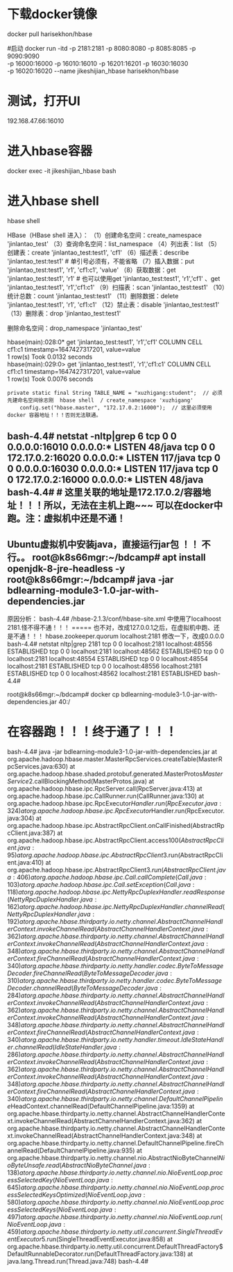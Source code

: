 # 下载docker镜像
docker pull harisekhon/hbase

#启动
docker run -itd -p 2181:2181 -p 8080:8080 -p 8085:8085 -p 9090:9090 \
    -p 16000:16000 -p 16010:16010 -p 16201:16201 -p 16030:16030 \
    -p 16020:16020 --name jikeshijian_hbase harisekhon/hbase
    
# 测试，打开UI
192.168.47.66:16010

# 进入hbase容器
docker exec -it jikeshijian_hbase bash
# 进入hbase shell
hbase shell

HBase（HBase shell 进入）：
（1）创建命名空间：create_namespace 'jinlantao_test'
（3）查询命名空间：list_namespace
（4）列出表：list
（5）创建表：create 'jinlantao_test:test1', 'cf1'
（6）描述表：describe 'jinlantao_test:test1'                          # 单引号必须有，不能省略
（7）插入数据：put 'jinlantao_test:test1', 'r1', 'cf1:c1', 'value'
（8）获取数据：get 'jinlantao_test:test1', 'r1'            # 也可以使用get 'jinlantao_test:test1', 'r1','cf1'   、get 'jinlantao_test:test1', 'r1','cf1:c1'
（9）扫描表：scan 'jinlantao_test:test1'
（10）统计总数：count 'jinlantao_test:test1'
（11）删除数据：delete 'jinlantao_test:test1', 'r1', 'cf1:c1'
（12）禁止表：disable 'jinlantao_test:test1'
（13）删除表：drop 'jinlantao_test:test1'

删除命名空间：drop_namespace 'jinlantao_test'


hbase(main):028:0* get 'jinlantao_test:test1', 'r1','cf1'
COLUMN                                       CELL                                                                                                                           
 cf1:c1                                      timestamp=1647427317201, value=value                                                                                           
1 row(s)
Took 0.0132 seconds                                                                                                                                                         
hbase(main):029:0> get 'jinlantao_test:test1', 'r1','cf1:c1'
COLUMN                                       CELL                                                                                                                           
 cf1:c1                                      timestamp=1647427317201, value=value                                                                                           
1 row(s)
Took 0.0076 seconds                                 


    private static final String TABLE_NAME = "xuzhigang:student";  // 必须先建命名空间徐志刚  hbase shell  / create_namespace 'xuzhigang'
        config.set("hbase.master", "172.17.0.2:16000");  // 这里必须使用docker 容器地址！！！否则无法联通。
bash-4.4# netstat -nltp|grep 6
tcp        0      0 0.0.0.0:16010           0.0.0.0:*               LISTEN      48/java
tcp        0      0 172.17.0.2:16020        0.0.0.0:*               LISTEN      117/java
tcp        0      0 0.0.0.0:16030           0.0.0.0:*               LISTEN      117/java
tcp        0      0 172.17.0.2:16000        0.0.0.0:*               LISTEN      48/java     
bash-4.4# 
    # 这里关联的地址是172.17.0.2/容器地址！！！所以，无法在主机上跑~~~ 可以在docker中跑。注：虚拟机中还是不通！
-------------------------------------
Ubuntu虚拟机中安装java，直接运行jar包 ！！ 不行。。
root@k8s66mgr:~/bdcamp# apt install openjdk-8-jre-headless -y
root@k8s66mgr:~/bdcamp# java -jar bdlearning-module3-1.0-jar-with-dependencies.jar 
--------------------------------------
原因分析：
bash-4.4# /hbase-2.1.3/conf/hbase-site.xml 中使用了localhoost 2181.怪不得不通！！！  ===== 也不对，改成127.0.0.1之后，在虚拟机中跑、还是不通！！！
  <property>
    <name>hbase.zookeeper.quorum</name>
    <value>localhost:2181</value>
  </property>
修改一下，改成0.0.0.0
bash-4.4# netstat nltp|grep 2181
tcp        0      0 localhost:2181          localhost:48556         ESTABLISHED 
tcp        0      0 localhost:2181          localhost:48562         ESTABLISHED 
tcp        0      0 localhost:2181          localhost:48554         ESTABLISHED 
tcp        0      0 localhost:48554         localhost:2181          ESTABLISHED 
tcp        0      0 localhost:48556         localhost:2181          ESTABLISHED 
tcp        0      0 localhost:48562         localhost:2181          ESTABLISHED 
bash-4.4# 


root@k8s66mgr:~/bdcamp# docker cp bdlearning-module3-1.0-jar-with-dependencies.jar 40:/
# 在容器跑！！！终于通了！！！
bash-4.4# java -jar bdlearning-module3-1.0-jar-with-dependencies.jar
	at org.apache.hadoop.hbase.master.MasterRpcServices.createTable(MasterRpcServices.java:630)
	at org.apache.hadoop.hbase.shaded.protobuf.generated.MasterProtos$MasterService$2.callBlockingMethod(MasterProtos.java)
	at org.apache.hadoop.hbase.ipc.RpcServer.call(RpcServer.java:413)
	at org.apache.hadoop.hbase.ipc.CallRunner.run(CallRunner.java:130)
	at org.apache.hadoop.hbase.ipc.RpcExecutor$Handler.run(RpcExecutor.java:324)
	at org.apache.hadoop.hbase.ipc.RpcExecutor$Handler.run(RpcExecutor.java:304)
	at org.apache.hadoop.hbase.ipc.AbstractRpcClient.onCallFinished(AbstractRpcClient.java:387)
	at org.apache.hadoop.hbase.ipc.AbstractRpcClient.access$100(AbstractRpcClient.java:95)
	at org.apache.hadoop.hbase.ipc.AbstractRpcClient$3.run(AbstractRpcClient.java:410)
	at org.apache.hadoop.hbase.ipc.AbstractRpcClient$3.run(AbstractRpcClient.java:406)
	at org.apache.hadoop.hbase.ipc.Call.callComplete(Call.java:103)
	at org.apache.hadoop.hbase.ipc.Call.setException(Call.java:118)
	at org.apache.hadoop.hbase.ipc.NettyRpcDuplexHandler.readResponse(NettyRpcDuplexHandler.java:162)
	at org.apache.hadoop.hbase.ipc.NettyRpcDuplexHandler.channelRead(NettyRpcDuplexHandler.java:192)
	at org.apache.hbase.thirdparty.io.netty.channel.AbstractChannelHandlerContext.invokeChannelRead(AbstractChannelHandlerContext.java:362)
	at org.apache.hbase.thirdparty.io.netty.channel.AbstractChannelHandlerContext.invokeChannelRead(AbstractChannelHandlerContext.java:348)
	at org.apache.hbase.thirdparty.io.netty.channel.AbstractChannelHandlerContext.fireChannelRead(AbstractChannelHandlerContext.java:340)
	at org.apache.hbase.thirdparty.io.netty.handler.codec.ByteToMessageDecoder.fireChannelRead(ByteToMessageDecoder.java:310)
	at org.apache.hbase.thirdparty.io.netty.handler.codec.ByteToMessageDecoder.channelRead(ByteToMessageDecoder.java:284)
	at org.apache.hbase.thirdparty.io.netty.channel.AbstractChannelHandlerContext.invokeChannelRead(AbstractChannelHandlerContext.java:362)
	at org.apache.hbase.thirdparty.io.netty.channel.AbstractChannelHandlerContext.invokeChannelRead(AbstractChannelHandlerContext.java:348)
	at org.apache.hbase.thirdparty.io.netty.channel.AbstractChannelHandlerContext.fireChannelRead(AbstractChannelHandlerContext.java:340)
	at org.apache.hbase.thirdparty.io.netty.handler.timeout.IdleStateHandler.channelRead(IdleStateHandler.java:286)
	at org.apache.hbase.thirdparty.io.netty.channel.AbstractChannelHandlerContext.invokeChannelRead(AbstractChannelHandlerContext.java:362)
	at org.apache.hbase.thirdparty.io.netty.channel.AbstractChannelHandlerContext.invokeChannelRead(AbstractChannelHandlerContext.java:348)
	at org.apache.hbase.thirdparty.io.netty.channel.AbstractChannelHandlerContext.fireChannelRead(AbstractChannelHandlerContext.java:340)
	at org.apache.hbase.thirdparty.io.netty.channel.DefaultChannelPipeline$HeadContext.channelRead(DefaultChannelPipeline.java:1359)
	at org.apache.hbase.thirdparty.io.netty.channel.AbstractChannelHandlerContext.invokeChannelRead(AbstractChannelHandlerContext.java:362)
	at org.apache.hbase.thirdparty.io.netty.channel.AbstractChannelHandlerContext.invokeChannelRead(AbstractChannelHandlerContext.java:348)
	at org.apache.hbase.thirdparty.io.netty.channel.DefaultChannelPipeline.fireChannelRead(DefaultChannelPipeline.java:935)
	at org.apache.hbase.thirdparty.io.netty.channel.nio.AbstractNioByteChannel$NioByteUnsafe.read(AbstractNioByteChannel.java:138)
	at org.apache.hbase.thirdparty.io.netty.channel.nio.NioEventLoop.processSelectedKey(NioEventLoop.java:645)
	at org.apache.hbase.thirdparty.io.netty.channel.nio.NioEventLoop.processSelectedKeysOptimized(NioEventLoop.java:580)
	at org.apache.hbase.thirdparty.io.netty.channel.nio.NioEventLoop.processSelectedKeys(NioEventLoop.java:497)
	at org.apache.hbase.thirdparty.io.netty.channel.nio.NioEventLoop.run(NioEventLoop.java:459)
	at org.apache.hbase.thirdparty.io.netty.util.concurrent.SingleThreadEventExecutor$5.run(SingleThreadEventExecutor.java:858)
	at org.apache.hbase.thirdparty.io.netty.util.concurrent.DefaultThreadFactory$DefaultRunnableDecorator.run(DefaultThreadFactory.java:138)
	at java.lang.Thread.run(Thread.java:748)
bash-4.4# 






                                                                                                                        